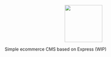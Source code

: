 <p align="center">
<img style="margin:auto;" src="http://www.guillaumepasquet.fr/statics/echoppe.png" width="120">
</p>
Simple ecommerce CMS based on Express (WIP)
